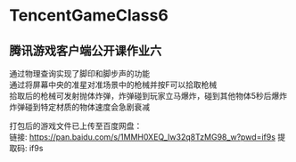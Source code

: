 # TencentGameClass6
## 腾讯游戏客户端公开课作业六  
通过物理查询实现了脚印和脚步声的功能  
通过将屏幕中央的准星对准场景中的枪械并按F可以拾取枪械  
拾取后的枪械可发射抛体炸弹，炸弹碰到玩家立马爆炸，碰到其他物体5秒后爆炸  
炸弹碰到特定材质的物体速度会急剧衰减  

打包后的游戏文件已上传至百度网盘：  
链接: https://pan.baidu.com/s/1MMH0XEQ_Iw32q8TzMG98_w?pwd=if9s 提取码: if9s
